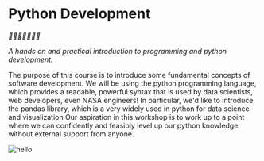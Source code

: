 <!---
{"next":"Intro/README.md","title":"Guten Tag!","first":true}
-->

# Python Development
*🎉🎈🎂🍾🎊🍻💃*

*A hands on and practical introduction
 to programming and python development.*

The purpose of this course is to introduce some fundamental concepts of software development. We will be using the python programming language, which provides a readable, powerful syntax that is used by data scientists, web developers, even NASA engineers! In particular, we'd like to introduce the pandas library, which is a very widely used in python for data science and visualization Our aspiration in this workshop is to work up to a point where we can confidently and feasibly level up our python knowledge without external support from anyone. 

![hello](https://cdn-images-1.medium.com/max/1600/1*i1vVm3EqqDIkyucD0079wg.jpeg)